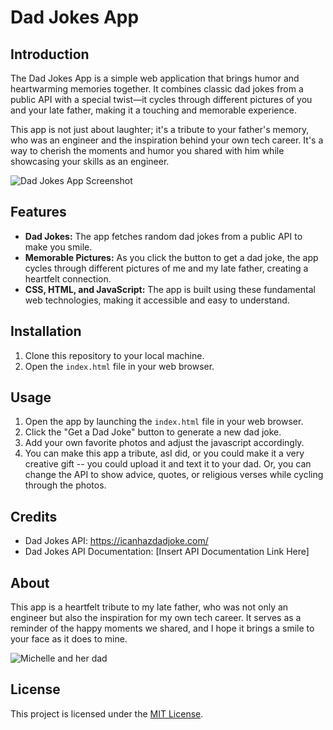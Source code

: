 # Dad Jokes App


## Introduction

The Dad Jokes App is a simple web application that brings humor and heartwarming memories together. It combines classic dad jokes from a public API with a special twist—it cycles through different pictures of you and your late father, making it a touching and memorable experience.

This app is not just about laughter; it's a tribute to your father's memory, who was an engineer and the inspiration behind your own tech career. It's a way to cherish the moments and humor you shared with him while showcasing your skills as an engineer.

![Dad Jokes App Screenshot](https://i.imgur.com/4AWtDfn.png)

## Features

- **Dad Jokes:** The app fetches random dad jokes from a public API to make you smile.
- **Memorable Pictures:** As you click the button to get a dad joke, the app cycles through different pictures of me and my late father, creating a heartfelt connection.
- **CSS, HTML, and JavaScript:** The app is built using these fundamental web technologies, making it accessible and easy to understand.

## Installation

1. Clone this repository to your local machine.
2. Open the `index.html` file in your web browser.

## Usage

1. Open the app by launching the `index.html` file in your web browser.
2. Click the "Get a Dad Joke" button to generate a new dad joke.
3. Add your own favorite photos and adjust the javascript accordingly.
4. You can make this app a tribute, asI did, or you could make it a very creative gift -- you could upload it and text it to your dad. Or, you can change the API to show advice, quotes, or religious verses while cycling through the photos.

## Credits

- Dad Jokes API: https://icanhazdadjoke.com/
- Dad Jokes API Documentation: [Insert API Documentation Link Here]

## About

This app is a heartfelt tribute to my late father, who was not only an engineer but also the inspiration for my own tech career. It serves as a reminder of the happy moments we shared, and I hope it brings a smile to your face as it does to mine.


![Michelle and her dad](https://i.imgur.com/bDUQLoq.jpg)

## License

This project is licensed under the [MIT License](LICENSE.md).
